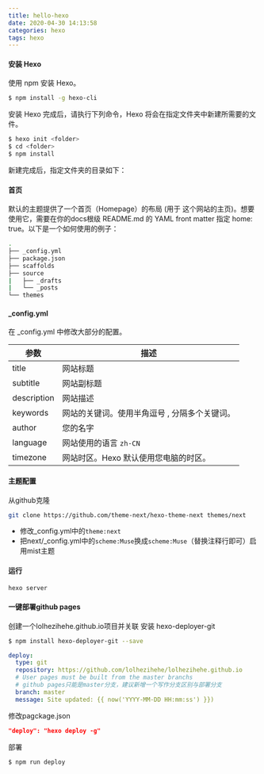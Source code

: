 ```yaml
---
title: hello-hexo
date: 2020-04-30 14:13:58
categories: hexo
tags: hexo
---
```

#### 安装 Hexo
使用 npm 安装 Hexo。
```bash
$ npm install -g hexo-cli
```
安装 Hexo 完成后，请执行下列命令，Hexo 将会在指定文件夹中新建所需要的文件。
```bash
$ hexo init <folder>
$ cd <folder>
$ npm install
```
新建完成后，指定文件夹的目录如下：
#### 首页
默认的主题提供了一个首页（Homepage）的布局 (用于 这个网站的主页)。想要使用它，需要在你的docs根级 README.md 的 YAML front matter 指定 home: true。以下是一个如何使用的例子：
```bash
.
├── _config.yml
├── package.json
├── scaffolds
├── source
|   ├── _drafts
|   └── _posts
└── themes
```

#### _config.yml
在 _config.yml 中修改大部分的配置。

参数 | 描述
-----|---
title |	网站标题|
subtitle |	网站副标题|
description |	网站描述|
keywords |	网站的关键词。使用半角逗号 , 分隔多个关键词。|
author |	您的名字|
language |	网站使用的语言 `zh-CN`|
timezone|	网站时区。Hexo 默认使用您电脑的时区。|

#### 主题配置
从github克隆
```bash
git clone https://github.com/theme-next/hexo-theme-next themes/next
```
- 修改_config.yml中的`theme:next`
- 把next/_config.yml中的`scheme:Muse`换成`scheme:Muse`（替换注释行即可）启用mist主题


#### 运行
```bash
hexo server
```

#### 一键部署github pages
创建一个lolhezihehe.github.io项目并关联
安装 hexo-deployer-git
```bash
$ npm install hexo-deployer-git --save
```
```yml
deploy:
  type: git
  repository: https://github.com/lolhezihehe/lolhezihehe.github.io
  # User pages must be built from the master branchs
  # github pages只能是master分支，建议新增一个写作分支区别与部署分支
  branch: master
  message: Site updated: {{ now('YYYY-MM-DD HH:mm:ss') }})
```
修改pagckage.json
```json
"deploy": "hexo deploy -g"
```
部署
```bash
$ npm run deploy
```
